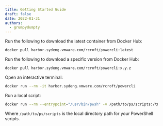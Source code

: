 ```yaml
---
title: Getting Started Guide
draft: false
date: 2022-01-31
authors:
  - grumpydumpty
---
```


Run the following to download the latest container from Docker Hub:

```bash
docker pull harbor.sydeng.vmware.com/rcroft/powercli:latest
```

Run the following to download a specific version from Docker Hub:

```bash
docker pull harbor.sydeng.vmware.com/rcroft/powercli:x.y.z
```

Open an interactive terminal:

```bash
docker run --rm -it harbor.sydeng.vmware.com/rcroft/powercli
```

Run a local script:

```bash
docker run --rm --entrypoint="/usr/bin/pwsh" -v /path/to/ps/scripts:/tmp/shared harbor.sydeng.vmware.com/rcroft/powercli /tmp/shared/example.ps1
```

Where `/path/to/ps/scripts` is the local directory path for your PowerShell scripts.
